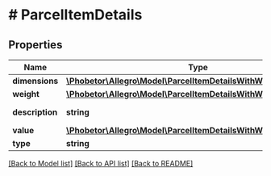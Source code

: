 # # ParcelItemDetails

## Properties

Name | Type | Description | Notes
------------ | ------------- | ------------- | -------------
**dimensions** | [**\Phobetor\Allegro\Model\ParcelItemDetailsWithWaybillDimensions**](ParcelItemDetailsWithWaybillDimensions.md) |  | [optional]
**weight** | [**\Phobetor\Allegro\Model\ParcelItemDetailsWithWaybillWeight**](ParcelItemDetailsWithWaybillWeight.md) |  | [optional]
**description** | **string** | Parcel description. | [optional]
**value** | [**\Phobetor\Allegro\Model\ParcelItemDetailsWithWaybillValue**](ParcelItemDetailsWithWaybillValue.md) |  | [optional]
**type** | **string** |  | [optional]

[[Back to Model list]](../../README.md#models) [[Back to API list]](../../README.md#endpoints) [[Back to README]](../../README.md)
